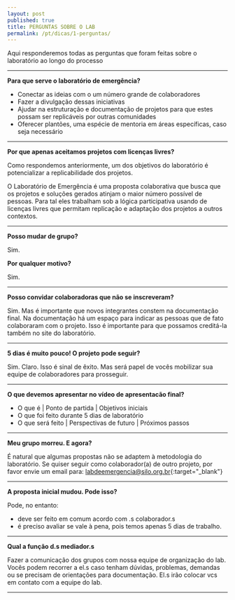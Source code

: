 ```yaml
---
layout: post
published: true
title: PERGUNTAS SOBRE O LAB
permalink: /pt/dicas/1-perguntas/
---
```


Aqui responderemos todas as perguntas que foram feitas sobre o laboratório ao longo do processo 

  
    
---

**Para que serve o laboratório de emergência?**
  
* Conectar as ideias com o um número grande de colaboradores 
* Fazer a divulgação dessas iniciativas
* Ajudar na estruturação e documentação de projetos para que estes possam ser replicáveis por outras comunidades
* Oferecer plantões, uma espécie de mentoria em áreas específicas, caso seja necessário

---

**Por que apenas aceitamos projetos com licenças livres?**
  
Como respondemos anteriormente, um dos objetivos do laboratório é potencializar a replicabilidade dos projetos.
  
O Laboratório de Emergência é uma proposta colaborativa que busca que os projetos e soluções gerados atinjam o maior número possível de pessoas. Para tal eles trabalham sob a lógica participativa usando de licenças livres que permitam replicação e adaptação dos projetos a outros contextos.
  
---
  
**Posso mudar de grupo?**
    
Sim.
     
     
**Por qualquer motivo?**
    
Sim.
  
---
    
**Posso convidar colaboradoras que não se inscreveram?**
  
Sim.
Mas é importante que novos integrantes constem na documentação final.
Na documentação há um espaço para indicar as pessoas que de fato colaboraram com o projeto.
Isso é importante para que possamos creditá-la também no site do laboratório.

--- 
    
**5 dias é muito pouco! O projeto pode seguir?**
  
Sim.
Claro.
Isso é sinal de êxito.
Mas será papel de vocês mobilizar sua equipe de colaboradores para prosseguir.

--- 
    
**O que devemos apresentar no vídeo de apresentacão final?**
  
* O que é | Ponto de partida | Objetivos iniciais
* O que foi feito durante 5 dias de laboratório
* O que será feito | Perspectivas de futuro | Próximos passos

---

**Meu grupo morreu. E agora?**
  
É natural que algumas propostas não se adaptem à metodologia do laboratório.
Se quiser seguir como colaborador(a) de outro projeto, por favor envie um email para:
[labdeemergencia@silo.org.br](mailto:labdeemergencia@silo.org.br){:target="_blank"}

---

**A proposta inicial mudou. Pode isso?**
    
Pode, no entanto:
* deve ser feito em comum acordo com .s colaborador.s
* é preciso avaliar se vale à pena, pois temos apenas 5 dias de trabalho.

---


**Qual a função d.s mediador.s**
    
Fazer a comunicação dos grupos com nossa equipe de organização do lab. 
Vocês podem recorrer a el.s caso tenham dúvidas, problemas, demandas ou se precisam de orientações para documentação. 
El.s irão colocar vcs em contato com a equipe do lab.
  
---

